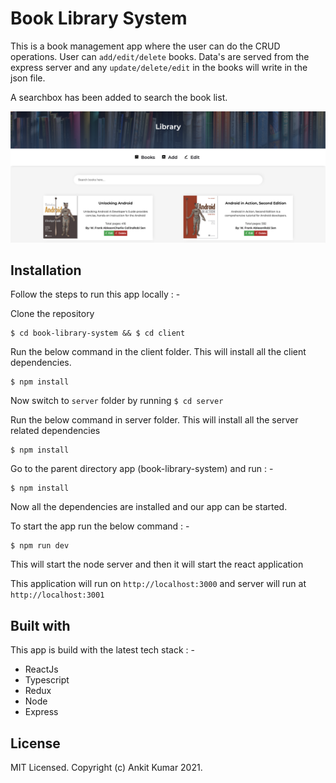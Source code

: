 # Book Library System
This is a book management app where the user can do the CRUD operations. User can `add/edit/delete` books. Data's are served from the express server and any `update/delete/edit` in the books will write in the json file.

A searchbox has been added to search the book list.

![Library](https://github.com/knowankit/book-library-system/blob/master/preview.png?raw=true)

## Installation
Follow the steps to run this app locally : -

Clone the repository
```
$ cd book-library-system && $ cd client
```

Run the below command in the client folder. This will install all the client dependencies.
```
$ npm install
```

Now switch to `server` folder by running `$ cd server`

Run the below command in server folder. This will install all the server related dependencies
```
$ npm install
```

Go to the parent directory app (book-library-system) and run : -

```
$ npm install
```

Now all the dependencies are installed and our app can be started.

To start the app run the below command : -
```
$ npm run dev
```

This will start the node server and then it will start the react application

This application will run on `http://localhost:3000` and server will run at `http://localhost:3001`


## Built with

This app is build with the latest tech stack : -

* ReactJs
* Typescript
* Redux
* Node
* Express

## License

MIT Licensed. Copyright (c) Ankit Kumar 2021.
